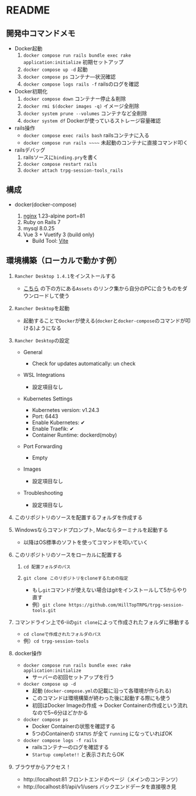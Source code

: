 # README

## 開発中コマンドメモ

* Docker起動
   1. `docker compose run rails bundle exec rake application:initialize` 初期セットアップ
   2. `docker compose up -d` 起動
   3. `docker compose ps` コンテナ―状況確認
   4. `docker compose logs rails -f` railsのログを確認
* Docker初期化
   1. `docker compose down` コンテナー停止＆削除
   2. `docker rmi $(docker images -q)` イメージ全削除
   3. `docker system prune --volumes` コンテナなど全削除
   4. `docker system df` Dockerが使っているストレージ容量確認
* rails操作
   * `docker compose exec rails bash` railsコンテナに入る
   * `docker compose run rails ~~~~` 未起動のコンテナに直接コマンド叩く
* railsデバッグ
   1. railsソースに`binding.pry`を書く
   2. `docker compose restart rails`
   3. `docker attach trpg-session-tools_rails`

## 構成

* docker(docker-compose)

   1. [nginx](https://www.nginx.co.jp/) 1.23-alpine port=81
   2. Ruby on Rails 7
   3. mysql 8.0.25
   4. Vue 3 + Vuetify 3 (build only)
      * Build Tool: [Vite](https://ja.vitejs.dev/guide/)

## 環境構築（ローカルで動かす例）

1. `Rancher Desktop 1.4.1`をインストールする

   * [こちら](https://github.com/rancher-sandbox/rancher-desktop/releases/tag/v1.4.1)
     の下の方にある`Assets`
     のリンク集から自分のPCに合うものをダウンロードして使う

2. `Rancher Desktop`を起動

   * 起動することで`Docker`が使える(`docker`と`docker-compose`のコマンドが叩ける)ようになる

3. `Rancher Desktop`の設定

   * General
      * Check for updates automatically: un check

   * WSL Integrations
      * 設定項目なし

   * Kubernetes Settings
      * Kubernetes version: v1.24.3
      * Port: 6443
      * Enable Kubernetes: ✔
      * Enable Traefik: ✔
      * Container Runtime: dockerd(moby)

   * Port Forwarding
      * Empty

   * Images
      * 設定項目なし

   * Troubleshooting
      * 設定項目なし

4. このリポジトリのソースを配置するフォルダを作成する

5. Windowsならコマンドプロンプト, Macならターミナルを起動する

   * 以降はOS標準のソフトを使ってコマンドを叩いていく

6. このリポジトリのソースをローカルに配置する

   1. `cd 配置フォルダのパス`
   2. `git clone このリポジトリをcloneするための指定`

      * もし`git`コマンドが使えない場合はgitをインストールして5からやり直す
      * 例）`git clone https://github.com/HillTopTRPG/trpg-session-tools.git`

7. コマンドライン上で6-ⅱの`git clone`によって作成されたフォルダに移動する

   * `cd cloneで作成されたフォルダのパス`
   * 例）`cd trpg-session-tools`

8. docker操作
   * `docker compose run rails bundle exec rake application:initialize`
      * サーバーの初回セットアップを行う
   * `docker compose up -d`
      * 起動 (`docker-compose.yml`の記載に沿って各環境が作られる)
      * このコマンドは環境構築が終わった後に起動する際にも使う
      * 初回はDocker Imageの作成 → Docker Containerの作成という流れなので5~6分ほどかかる
   * `docker compose ps`
      * Docker Containerの状態を確認する
      * 5つのContainerの `STATUS` が全て `running` になっていればOK
   * `docker compose logs -f rails`
      * railsコンテナ―のログを確認する
      * `Startup complete!!` と表示されたらOK

9. ブラウザからアクセス！

   * http://localhost:81  フロントエンドのページ（メインのコンテンツ）
   * http://localhost:81/api/v1/users  バックエンドデータを直接覗き見